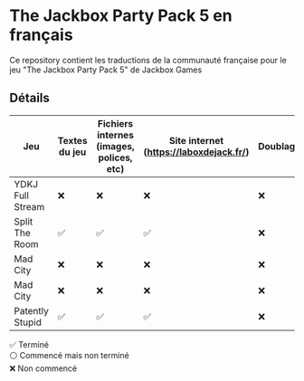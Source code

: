 # The Jackbox Party Pack 5 en français

Ce repository contient les traductions de la communauté française pour le jeu "The Jackbox Party Pack 5" de Jackbox Games

## Détails

| Jeu  | Textes du jeu | Fichiers internes (images, polices, etc) |  Site internet (https://laboxdejack.fr/) | Doublage | Crédits |
| ------------- | ------------- | ------------- | ------------- | ------------- | ------------- | 
| YDKJ Full Stream  | ❌ | ❌ | ❌ | ❌ | |
| Split The Room  | ✅ | ✅ | ✅ | ❌ | MisterShaokahn | 
| Mad City  | ❌ | ❌ | ❌ | ❌ | |
| Mad City  | ❌ | ❌ | ❌ | ❌ | |
| Patently Stupid | ✅ | ✅ | ✅ | ❌ | [Alexis](https://github.com/AlexisL61) |

✅ Terminé</br>
⚪ Commencé mais non terminé</br>
❌ Non commencé
